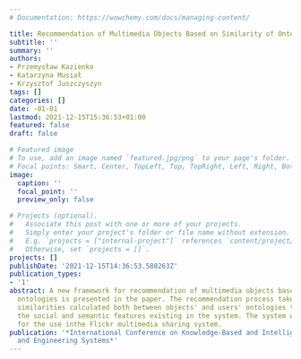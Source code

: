 ```yaml
---
# Documentation: https://wowchemy.com/docs/managing-content/

title: Recommendation of Multimedia Objects Based on Similarity of Ontologies
subtitle: ''
summary: ''
authors:
- Przemysław Kazienko
- Katarzyna Musiał
- Krzysztof Juszczyszyn
tags: []
categories: []
date: -01-01
lastmod: 2021-12-15T15:36:53+01:00
featured: false
draft: false

# Featured image
# To use, add an image named `featured.jpg/png` to your page's folder.
# Focal points: Smart, Center, TopLeft, Top, TopRight, Left, Right, BottomLeft, Bottom, BottomRight.
image:
  caption: ''
  focal_point: ''
  preview_only: false

# Projects (optional).
#   Associate this post with one or more of your projects.
#   Simply enter your project's folder or file name without extension.
#   E.g. `projects = ["internal-project"]` references `content/project/deep-learning/index.md`.
#   Otherwise, set `projects = []`.
projects: []
publishDate: '2021-12-15T14:36:53.588263Z'
publication_types:
- '1'
abstract: A new framework for recommendation of multimedia objects based on individual
  ontologies is presented in the paper. The recommendation process takes into account
  similarities calculated both between objects' and users' ontologies that respect
  the social and semantic features existing in the system. The system was developed
  for the use inthe Flickr multimedia sharing system.
publication: '*International Conference on Knowledge-Based and Intelligent Information
  and Engineering Systems*'
---
```

